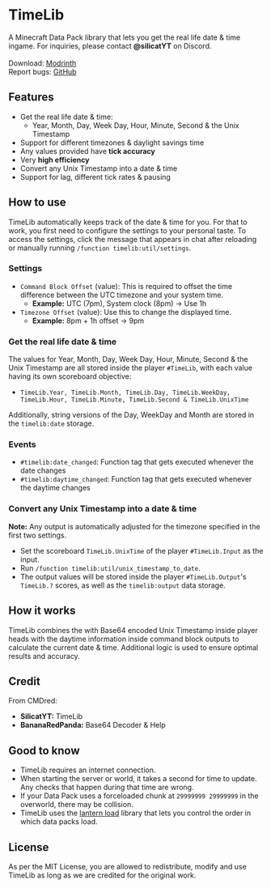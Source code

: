 # TimeLib
A Minecraft Data Pack library that lets you get the real life date & time ingame. For inquiries, please contact **@silicatYT** on Discord.\
\
Download: [Modrinth](https://modrinth.com/datapack/timelib)\
Report bugs: [GitHub](https://github.com/CMDred/TimeLib)

## Features
- Get the real life date & time:
  - Year, Month, Day, Week Day, Hour, Minute, Second & the Unix Timestamp
- Support for different timezones & daylight savings time
- Any values provided have **tick accuracy**
- Very **high efficiency**
- Convert any Unix Timestamp into a date & time
- Support for lag, different tick rates & pausing

## How to use
TimeLib automatically keeps track of the date & time for you. For that to work, you first need to configure the settings to your personal taste. To access the settings, click the message that appears in chat after reloading or manually running `/function timelib:util/settings`.
### Settings
- `Command Block Offset` (value): This is required to offset the time difference between the UTC timezone and your system time.
  - **Example:** UTC (7pm), System clock (8pm) &rarr; Use 1h
- `Timezone Offset` (value): Use this to change the displayed time.
  - **Example:** 8pm + 1h offset &rarr; 9pm
### Get the real life date & time
The values for Year, Month, Day, Week Day, Hour, Minute, Second & the Unix Timestamp are all stored inside the player `#TimeLib`, with each value having its own scoreboard objective:
- `TimeLib.Year, TimeLib.Month, TimeLib.Day, TimeLib.WeekDay, TimeLib.Hour, TimeLib.Minute, TimeLib.Second & TimeLib.UnixTime`

Additionally, string versions of the Day, WeekDay and Month are stored in the `timelib:date` storage.

### Events
- `#timelib:date_changed`: Function tag that gets executed whenever the date changes
- `#timelib:daytime_changed`: Function tag that gets executed whenever the daytime changes

### Convert any Unix Timestamp into a date & time
**Note:** Any output is automatically adjusted for the timezone specified in the first two settings.
- Set the scoreboard `TimeLib.UnixTime` of the player `#TimeLib.Input` as the input.
- Run `/function timelib:util/unix_timestamp_to_date`.
- The output values will be stored inside the player `#TimeLib.Output`'s `TimeLib.?` scores, as well as the `timelib:output` data storage.

## How it works
TimeLib combines the with Base64 encoded Unix Timestamp inside player heads with the daytime information inside command block outputs to calculate the current date & time. Additional logic is used to ensure optimal results and accuracy.

## Credit
From CMDred:
- **SilicatYT:** TimeLib
- **BananaRedPanda:** Base64 Decoder & Help

## Good to know
- TimeLib requires an internet connection.
- When starting the server or world, it takes a second for time to update. Any checks that happen during that time are wrong.
- If your Data Pack uses a forceloaded chunk at `29999999 29999999` in the overworld, there may be collision.
- TimeLib uses the [lantern load](https://github.com/LanternMC/load) library that lets you control the order in which data packs load.

## License
As per the MIT License, you are allowed to redistribute, modify and use TimeLib as long as we are credited for the original work.
